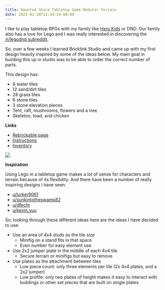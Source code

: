 ```yaml
---
title: Haunted Shore Tabletop Game Modular Terrain
date: 2023-01-20T11:34:14-08:00
---
```


I like to play tabletop RPGs with my family like [Hero Kids](http://herokidsrpg.blogspot.com/p/hero-kids-overview.html) or DND. Our family also has a love for Lego and I was really interested in discovering the [/r/legodnd subreddit](https://reddit.com/r/legodnd).

So, over a few weeks I learned Bricklink Studio and came up with my first design heavily inspired by some of the ideas below. My main goal in building this up in studio was to be able to order the correct number of parts.

This design has:
- 8 water tiles
- 12 sand/dirt tiles
- 28 grass tiles
- 6 stone tiles
- 3 stone elevation pieces
- Tent, raft, mushrooms, flowers and a tree
- Skeleton, toad, and chicken

**Links** 

- [Rebrickable page](https://rebrickable.com/mocs/MOC-136127/bricktoad/haunted-shore-tabletop-game-modular-terrain-brick-toad/)
- [Instructions](/Haunted-Shore-Tabletop-Game-Modular-Terrain-Brick-Toad.pdf)
- [Inventory](/Haunted-Shore-Tabletop-Game-Modular-Terrain-Brick-Toad.xml)

![](/Haunted-Shore-Cover.png)

**Inspiration**

Using Lego in a tabletop game makes a lot of sense for characters and terrain because of its flexibility. And there have been a number of really inspiring designs I have seen:

- [u/lurker9061](https://www.reddit.com/r/legodnd/comments/z7aiod/modular_tile_system_i_built_for_dnd_contest/)
- [u/sunkintotheswamp82](https://www.reddit.com/r/legodnd/comments/z5syqc/modular_terrain_tiles_baseplates_and_elevation/)
- [u/dfecht](https://www.reddit.com/r/legodnd/comments/yuxyl1/the_party_embarks_a_modular_lego_adventure/)
- [u/kevin\_yuu](https://www.reddit.com/r/legodnd/comments/zbbrkf/dungeons_and_dragons_lego_edition/)

So, looking through these different ideas here are the ideas I have decided to use:

- Use an area of 4x4 studs as the tile size
  - Minifig on a stand fits in that space
  - Even number for easy element use
- Use 2x2 jumper plate in the middle of each 4x4 tile
  - Secure terrain or minifigs but easy to remove
- Use plates as the attachment between tiles
  - Low piece count: only three elements per tile (2x 4x4 plates, and a 2x2 jumper)
  - Low profile: only two plates of height makes it easy to interact with buildings or other set pieces that are built on single plates 
